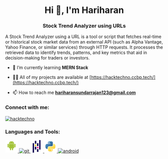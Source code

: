 <h1 align="center">Hi 👋, I'm Hariharan</h1>
<h3 align="center">Stock Trend Analyzer using URLs</h3>
A Stock Trend Analyzer using a URL is a tool or script that fetches real-time or historical stock market data from an external API (such as Alpha Vantage, Yahoo Finance, or similar services) through HTTP requests. It processes the retrieved data to identify trends, patterns, and key metrics that aid in decision-making for traders or investors.

- 🌱 I’m currently learning **MERN Stack**

- 👨‍💻 All of my projects are available at [https://hacktechno.ccbp.tech/](https://hacktechno.ccbp.tech/)

- 📫 How to reach me **hariharansundarrajan123@gmail.com**

<h3 align="left">Connect with me:</h3>
<p align="left">
<a href="https://linkedin.com/in/hacktechno" target="blank"><img align="center" src="https://raw.githubusercontent.com/rahuldkjain/github-profile-readme-generator/master/src/images/icons/Social/linked-in-alt.svg" alt="hacktechno" height="30" width="40" /></a>
</p>

<h3 align="left">Languages and Tools:</h3>
<p align="left"> <a href="https://developer.android.com" target="_blank" rel="noreferrer"> <img src="https://raw.githubusercontent.com/devicons/devicon/master/icons/android/android-original-wordmark.svg" alt="android" width="40" height="40"/> </a> <a href="https://git-scm.com/" target="_blank" rel="noreferrer"> <img src="https://www.vectorlogo.zone/logos/git-scm/git-scm-icon.svg" alt="git" width="40" height="40"/> </a> <a href="https://pandas.pydata.org/" target="_blank" rel="noreferrer"> <img src="https://raw.githubusercontent.com/devicons/devicon/2ae2a900d2f041da66e950e4d48052658d850630/icons/pandas/pandas-original.svg" alt="pandas" width="40" height="40"/> </a> <a href="https://pandas.pydata.org/docs/" target="_blank" rel="noreferrer"> <img src="https://raw.githubusercontent.com/devicons/devicon/master/icons/python/python-original.svg" alt="python" width="40" height="40"/> </a><a href="https://docs.jupyter.org/en/latest/" target="_blank" rel="noreferrer"> <img src="https://upload.wikimedia.org/wikipedia/commons/3/38/Jupyter_logo.svg" alt="android" width="40" height="40"/> </a> </p>

